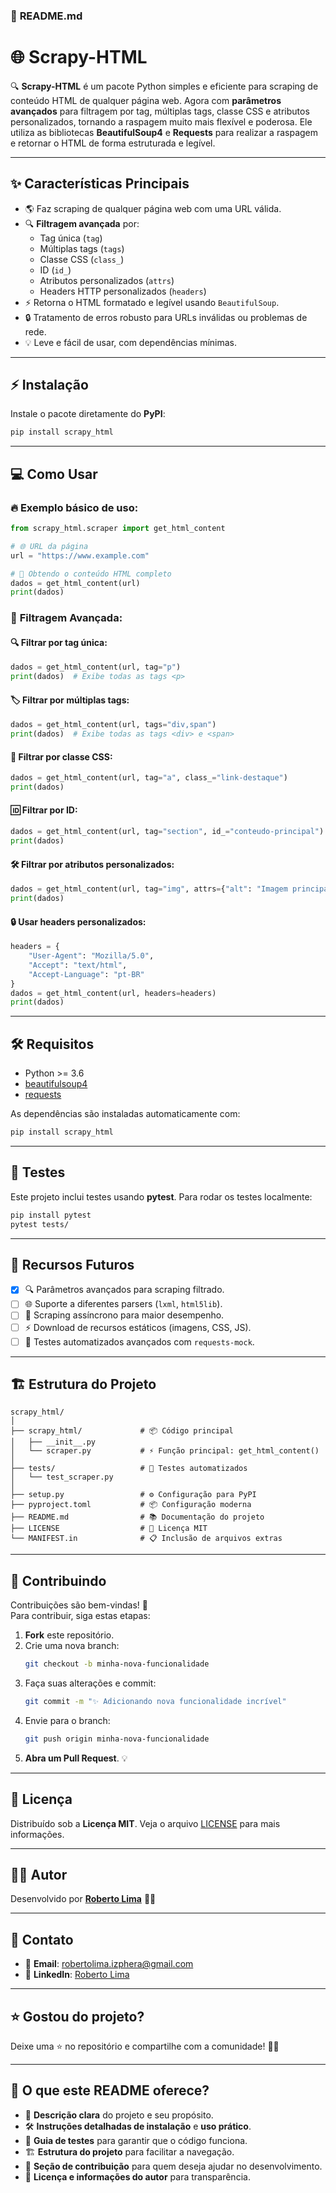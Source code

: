 ### 🚀 **README.md**

# 🌐 Scrapy-HTML

🔍 **Scrapy-HTML** é um pacote Python simples e eficiente para scraping de conteúdo HTML de qualquer página web. Agora com **parâmetros avançados** para filtragem por tag, múltiplas tags, classe CSS e atributos personalizados, tornando a raspagem muito mais flexível e poderosa. Ele utiliza as bibliotecas **BeautifulSoup4** e **Requests** para realizar a raspagem e retornar o HTML de forma estruturada e legível.

---

## ✨ **Características Principais**

- 🌎 Faz scraping de qualquer página web com uma URL válida.
- 🔍 **Filtragem avançada** por:
  - Tag única (`tag`)
  - Múltiplas tags (`tags`)
  - Classe CSS (`class_`)
  - ID (`id_`)
  - Atributos personalizados (`attrs`)
  - Headers HTTP personalizados (`headers`)
- ⚡ Retorna o HTML formatado e legível usando `BeautifulSoup`.
- 🔒 Tratamento de erros robusto para URLs inválidas ou problemas de rede.
- 💡 Leve e fácil de usar, com dependências mínimas.

---

## ⚡ **Instalação**

Instale o pacote diretamente do **PyPI**:

```bash
pip install scrapy_html
```

---

## 💻 **Como Usar**

### 🔥 **Exemplo básico de uso:**
```python
from scrapy_html.scraper import get_html_content

# 🌐 URL da página
url = "https://www.example.com"

# 🔄 Obtendo o conteúdo HTML completo
dados = get_html_content(url)
print(dados)
```

### 🎯 **Filtragem Avançada:**

#### 🔍 **Filtrar por tag única:**
```python
dados = get_html_content(url, tag="p")
print(dados)  # Exibe todas as tags <p>
```

#### 🏷 **Filtrar por múltiplas tags:**
```python
dados = get_html_content(url, tags="div,span")
print(dados)  # Exibe todas as tags <div> e <span>
```

#### 🎨 **Filtrar por classe CSS:**
```python
dados = get_html_content(url, tag="a", class_="link-destaque")
print(dados)
```

#### 🆔 **Filtrar por ID:**
```python
dados = get_html_content(url, tag="section", id_="conteudo-principal")
print(dados)
```

#### 🛠 **Filtrar por atributos personalizados:**
```python
dados = get_html_content(url, tag="img", attrs={"alt": "Imagem principal"})
print(dados)
```

#### 🔒 **Usar headers personalizados:**
```python
headers = {
    "User-Agent": "Mozilla/5.0",
    "Accept": "text/html",
    "Accept-Language": "pt-BR"
}
dados = get_html_content(url, headers=headers)
print(dados)
```

---

## 🛠 **Requisitos**

- Python >= 3.6
- [beautifulsoup4](https://pypi.org/project/beautifulsoup4/)
- [requests](https://pypi.org/project/requests/)

As dependências são instaladas automaticamente com:

```bash
pip install scrapy_html
```

---

## 🧪 **Testes**

Este projeto inclui testes usando **pytest**. Para rodar os testes localmente:

```bash
pip install pytest
pytest tests/
```

---

## 🎨 **Recursos Futuros**

- [x] 🔍 Parâmetros avançados para scraping filtrado.
- [ ] 🌐 Suporte a diferentes parsers (`lxml`, `html5lib`).
- [ ] 🔄 Scraping assíncrono para maior desempenho.
- [ ] ⚡ Download de recursos estáticos (imagens, CSS, JS).
- [ ] 🧪 Testes automatizados avançados com `requests-mock`.

---

## 🏗 **Estrutura do Projeto**

```
scrapy_html/
│
├── scrapy_html/             # 📦 Código principal
│   ├── __init__.py
│   └── scraper.py           # ⚡ Função principal: get_html_content()
│
├── tests/                   # 🧪 Testes automatizados
│   └── test_scraper.py
│
├── setup.py                 # ⚙️ Configuração para PyPI
├── pyproject.toml           # 📦 Configuração moderna
├── README.md                # 📚 Documentação do projeto
├── LICENSE                  # 📜 Licença MIT
└── MANIFEST.in              # 📋 Inclusão de arquivos extras
```

---

## 🔧 **Contribuindo**

Contribuições são bem-vindas! 🚀  
Para contribuir, siga estas etapas:

1. **Fork** este repositório.
2. Crie uma nova branch:
   ```bash
   git checkout -b minha-nova-funcionalidade
   ```
3. Faça suas alterações e commit:
   ```bash
   git commit -m "✨ Adicionando nova funcionalidade incrível"
   ```
4. Envie para o branch:
   ```bash
   git push origin minha-nova-funcionalidade
   ```
5. **Abra um Pull Request**. 💡

---

## 📝 **Licença**

Distribuído sob a **Licença MIT**. Veja o arquivo [LICENSE](LICENSE) para mais informações.

---

## 👨‍💻 **Autor**

Desenvolvido por **[Roberto Lima](https://robertolima-developer.vercel.app/)** 🚀✨

---

## 💬 **Contato**

- 📧 **Email**: robertolima.izphera@gmail.com
- 💼 **LinkedIn**: [Roberto Lima](https://www.linkedin.com/in/roberto-lima-01/)

---

## ⭐ **Gostou do projeto?**

Deixe uma ⭐ no repositório e compartilhe com a comunidade! 🚀✨

---

## 🌟 **O que este README oferece?**
- 🎯 **Descrição clara** do projeto e seu propósito.
- 🛠 **Instruções detalhadas de instalação** e **uso prático**.
- 🧪 **Guia de testes** para garantir que o código funciona.
- 🏗 **Estrutura do projeto** para facilitar a navegação.
- 🔄 **Seção de contribuição** para quem deseja ajudar no desenvolvimento.
- 📝 **Licença e informações do autor** para transparência.
